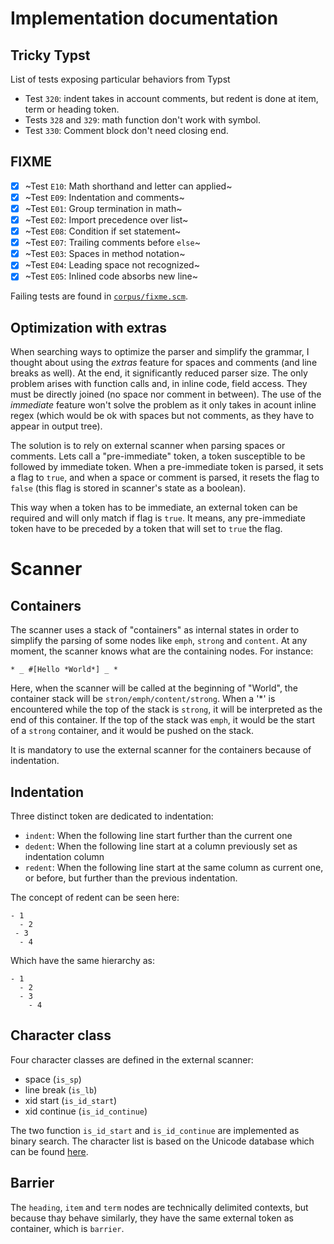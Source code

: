 # Implementation documentation

## Tricky Typst

List of tests exposing particular behaviors from Typst

- Test `320`: indent takes in account comments, but redent is done at item, term or heading token.
- Tests `328` and `329`: math function don't work with symbol.
- Test `330`: Comment block don't need closing end.

## FIXME

- [X] ~Test `E10`: Math shorthand and letter can applied~
- [X] ~Test `E09`: Indentation and comments~
- [X] ~Test `E01`: Group termination in math~
- [X] ~Test `E02`: Import precedence over list~
- [X] ~Test `E08`: Condition if set statement~
- [X] ~Test `E07`: Trailing comments before `else`~
- [X] ~Test `E03`: Spaces in method notation~
- [X] ~Test `E04`: Leading space not recognized~
- [X] ~Test `E05`: Inlined code absorbs new line~

Failing tests are found in [`corpus/fixme.scm`](https://github.com/uben0/tree-sitter-typst/blob/master/corpus/fixme.scm).

## Optimization with extras

When searching ways to optimize the parser and simplify the grammar, I thought about using the *extras* feature for spaces and comments (and line breaks as well). At the end, it significantly reduced parser size. The only problem arises with function calls and, in inline code, field access. They must be directly joined (no space nor comment in between). The use of the *immediate* feature won't solve the problem as it only takes in acount inline regex (which would be ok with spaces but not comments, as they have to appear in output tree).

The solution is to rely on external scanner when parsing spaces or comments. Lets call a "pre-immediate" token, a token susceptible to be followed by immediate token. When a pre-immediate token is parsed, it sets a flag to `true`, and when a space or comment is parsed, it resets the flag to `false` (this flag is stored in scanner's state as a boolean).

This way when a token has to be immediate, an external token can be required and will only match if flag is `true`. It means, any pre-immediate token have to be preceded by a token that will set to `true` the flag.

# Scanner

## Containers

The scanner uses a stack of "containers" as internal states in order to simplify the parsing of some nodes like `emph`, `strong` and `content`. At any moment, the scanner knows what are the containing nodes. For instance:

```typst
* _ #[Hello *World*] _ *
```

Here, when the scanner will be called at the beginning of "World", the container stack will be `stron/emph/content/strong`. When a '*' is encountered while the top of the stack is `strong`, it will be interpreted as the end of this container. If the top of the stack was `emph`, it would be the start of a `strong` container, and it would be pushed on the stack.

It is mandatory to use the external scanner for the containers because of indentation.

## Indentation

Three distinct token are dedicated to indentation:

- `indent`: When the following line start further than the current one
- `dedent`: When the following line start at a column previously set as indentation column
- `redent`: When the following line start at the same column as current one, or before, but further than the previous indentation.

The concept of redent can be seen here:
```typst
- 1
  - 2
 - 3
  - 4
```
Which have the same hierarchy as:
```typst
- 1
  - 2
  - 3
    - 4
```

## Character class

Four character classes are defined in the external scanner:

- space (`is_sp`)
- line break (`is_lb`)
- xid start (`is_id_start`)
- xid continue (`is_id_continue`)

The two function `is_id_start` and `is_id_continue` are implemented as binary search. The character list is based on the Unicode database which can be found [here](unicode.txt).

## Barrier

The `heading`, `item` and `term` nodes are technically delimited contexts, but because thay behave similarly, they have the same external token as container, which is `barrier`.
